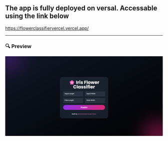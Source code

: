 ## The app is fully deployed on versal. Accessable using the link below

https://flowerclassifiervercel.vercel.app/


---

### 🔍 Preview  
![Flower Classifier Preview](https://github.com/Muhammad-Awais-Professional/ML_A3_flower_classifier/blob/main/preview.png)  
